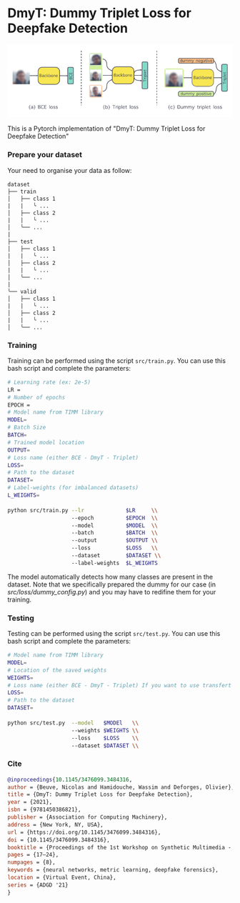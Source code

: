 # DmyT: Dummy Triplet Loss for Deepfake Detection

![](./docs/header.png)

This is a Pytorch implementation of "DmyT: Dummy Triplet Loss for Deepfake Detection"

### Prepare your dataset

Your need to organise your data as follow:

```
dataset
├── train
│   ├── class 1
|   |   ╰ ...
│   ├── class 2
|   |   ╰ ...
│   ╰── ...
|
├── test
│   ├── class 1
|   |   ╰ ...
│   ├── class 2
|   |   ╰ ...
│   ╰── ...
|
╰── valid
│   ├── class 1
|   |   ╰ ...
│   ├── class 2
|   |   ╰ ...
│   ╰── ...
```

### Training

Training can be performed using the script `src/train.py`. You can use this bash script and complete the parameters:

```bash
# Learning rate (ex: 2e-5)
LR = 
# Number of epochs
EPOCH = 
# Model name from TIMM library
MODEL=
# Batch Size
BATCH= 
# Trained model location
OUTPUT=
# Loss name (either BCE - DmyT - Triplet)
LOSS=
# Path to the dataset
DATASET=
# Label-weights (for imbalanced datasets)
L_WEIGHTS=

python src/train.py --lr             $LR     \\
                    --epoch          $EPOCH  \\
                    --model          $MODEL  \\
                    --batch          $BATCH  \\
                    --output         $OUTPUT \\
                    --loss           $LOSS   \\
                    --dataset        $DATASET \\
                    --label-weights  $L_WEIGHTS
```

The model automatically detects how many classes are present in the dataset. Note that we specifically prepared the dummy for our case (in *src/loss/dummy_config.py*) and you may have to redifine them for your training.

### Testing

Testing can be performed using the script `src/test.py`. You can use this bash script and complete the parameters:

```bash
# Model name from TIMM library
MODEL=
# Location of the saved weights
WEIGHTS=
# Loss name (either BCE - DmyT - Triplet) If you want to use transfert learning, use Triplet (even if the model was trained with DmyT).
LOSS=
# Path to the dataset
DATASET=

python src/test.py  --model   $MODEl   \\
                    --weights $WEIGHTS \\
                    --loss    $LOSS    \\
                    --dataset $DATASET \\
```

### Cite

``` bibtex
@inproceedings{10.1145/3476099.3484316,
author = {Beuve, Nicolas and Hamidouche, Wassim and Deforges, Olivier},
title = {DmyT: Dummy Triplet Loss for Deepfake Detection},
year = {2021},
isbn = {9781450386821},
publisher = {Association for Computing Machinery},
address = {New York, NY, USA},
url = {https://doi.org/10.1145/3476099.3484316},
doi = {10.1145/3476099.3484316},
booktitle = {Proceedings of the 1st Workshop on Synthetic Multimedia - Audiovisual Deepfake Generation and Detection},
pages = {17–24},
numpages = {8},
keywords = {neural networks, metric learning, deepfake forensics},
location = {Virtual Event, China},
series = {ADGD '21}
}
```